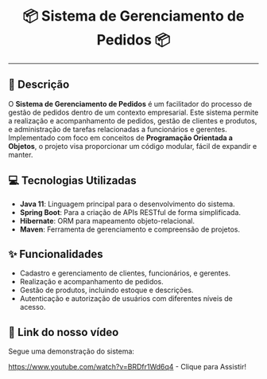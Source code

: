 <h1 align="center">📦 Sistema de Gerenciamento de Pedidos 📦</h1>

---

## 📘 Descrição

O **Sistema de Gerenciamento de Pedidos** é um facilitador do processo de gestão de pedidos dentro de um contexto empresarial. Este sistema permite a realização e acompanhamento de pedidos, gestão de clientes e produtos, e administração de tarefas relacionadas a funcionários e gerentes. Implementado com foco em conceitos de **Programação Orientada a Objetos**, o projeto visa proporcionar um código modular, fácil de expandir e manter.

## 💻 Tecnologias Utilizadas

- **Java 11**: Linguagem principal para o desenvolvimento do sistema.
- **Spring Boot**: Para a criação de APIs RESTful de forma simplificada.
- **Hibernate**: ORM para mapeamento objeto-relacional.
- **Maven**: Ferramenta de gerenciamento e compreensão de projetos.

## ✨ Funcionalidades

- Cadastro e gerenciamento de clientes, funcionários, e gerentes.
- Realização e acompanhamento de pedidos.
- Gestão de produtos, incluindo estoque e descrições.
- Autenticação e autorização de usuários com diferentes níveis de acesso.

## 🎥 Link do nosso vídeo

Segue uma demonstração do sistema:

https://www.youtube.com/watch?v=BRDfr1Wd6q4 - Clique para Assistir!


